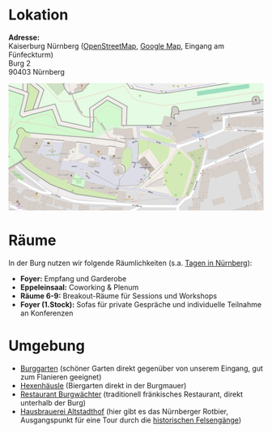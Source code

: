 # Lokation

**Adresse:**<br />
Kaiserburg Nürnberg ([OpenStreetMap](https://openstreetmap.de/karte/?zoom=19&lat=49.45794&lon=11.07699&layers=B00TT), [Google Map](https://maps.app.goo.gl/VuHSpyymTumF3mmG6), Eingang am Fünfeckturm)<br />
Burg 2<br />
90403 Nürnberg

![](img/map-castle-nuremberg.png)

# Räume
In der Burg nutzen wir folgende Räumlichkeiten (s.a. [Tagen in Nürnberg](https://www.jugendherberge.de/jugendherbergen/nuernberg/tagen/)):

- **Foyer:** Empfang und Garderobe
- **Eppeleinsaal:** Coworking & Plenum
- **Räume 6-9:** Breakout-Räume für Sessions und Workshops
- **Foyer (1.Stock):** Sofas für private Gespräche und individuelle Teilnahme an Konferenzen

# Umgebung
- [Burggarten](https://www.kaiserburg-nuernberg.de/deutsch/garten/index.htm) (schöner Garten direkt gegenüber von unserem Eingang, gut zum Flanieren geeignet)
- [Hexenhäusle](https://hexenhaeusle-nuernberg.com/) (Biergarten direkt in der Burgmauer)
- [Restaurant Burgwächter](https://burgwaechter-nuernberg.de/) (traditionell fränkisches Restaurant, direkt unterhalb der Burg)
- [Hausbrauerei Altstadthof](https://hausbrauerei-altstadthof.de/) (hier gibt es das Nürnberger Rotbier, Ausgangspunkt für eine Tour durch die [historischen Felsengänge](https://www.historische-felsengaenge.de/))